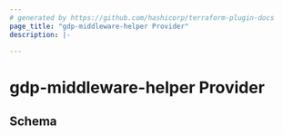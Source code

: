 ```yaml
---
# generated by https://github.com/hashicorp/terraform-plugin-docs
page_title: "gdp-middleware-helper Provider"
description: |-
  
---
```


# gdp-middleware-helper Provider





<!-- schema generated by tfplugindocs -->
## Schema
